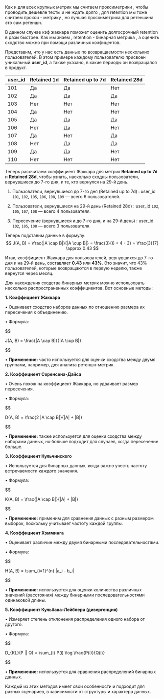 Как и для всех крупных метрик мы считаем проксиметрики , чтобы проводить дешевле тесты и не ждать долго , для retention мы тоже считаем прокси - метрику , но лучшая проскиметрика для ретеншина это сам ретеншн. 

В данном случае кэф жаккара поможет оценить долгосрочный retention в разы быстрее. Как мы знаем , retention - бинарная метрика , а оценить сходство можно при помощи различных коэфицентов. 

Представим, что у нас есть данные по возвращаемости нескольких пользователей. В этом примере каждому пользователю присвоен уникальный **user_id**, а также указано, в какие периоды он возвращался в продукт.

| user_id | Retained 1d | Retained up to 7d | Retained 28d |
|---------|-------------|-------------------|--------------|
| 101     | Да          | Да               | Нет          |
| 102     | Да          | Да               | Да           |
| 103     | Нет         | Нет              | Нет          |
| 104     | Да          | Нет              | Нет          |
| 105     | Да          | Да               | Да           |
| 106     | Нет         | Да               | Нет          |
| 107     | Да          | Нет              | Да           |
| 108     | Нет         | Да               | Да           |
| 109     | Да          | Да               | Нет          |
| 110     | Нет         | Нет              | Нет          |

Теперь рассчитаем коэффициент Жаккара для метрик **Retained up to 7d** и **Retained 28d**, чтобы узнать, насколько сходны пользователи, вернувшиеся до 7-го дня, и те, кто вернулся на 29-й день.

1. Пользователи, вернувшиеся до 7-го дня (Retained up to 7d) : user_id `101`, `102`, `105`, `106`, `108`, `109` — всего 6 пользователей.

2. Пользователи, вернувшиеся на 29-й день (Retained 28d) : user_id `102`, `105`, `107`, `108` — всего 4 пользователя.

3. Пересечение (вернувшиеся и до 7-го дня, и на 29-й день) : user_id `102`, `105`, `108` — всего 3 пользователя.

Теперь подставим данные в формулу:
  $$
J(A, B) = \frac{|A \cap B|}{|A \cup B|} = \frac{3}{6 + 4 - 3} = \frac{3}{7} \approx 0.43
$$

Итак, коэффициент Жаккара для пользователей, вернувшихся до 7-го дня и на 29-й день, составляет **0.43** или **43%**. Это значит, что 43% пользователей, которые возвращаются в первую неделю, также вернутся через месяц.










Для нахождения сходства бинарных метрик можно использовать несколько распространенных коэффициентов. Вот основные методы:

  

**1. Коэффициент Жаккара**

  

• Оценивает сходство наборов данных по отношению размера их пересечения к объединению.

• Формула:

$$

J(A, B) = \frac{|A \cap B|}{|A \cup B|}

$$

• **Применение:** часто используется для оценки сходства между двумя группами, например, для анализа ретеншн-метрик.

  

**2. Коэффициент Соренсена-Дайса**

  

• Очень похож на коэффициент Жаккара, но удваивает размер пересечения.

• Формула:

$$

D(A, B) = \frac{2 |A \cap B|}{|A| + |B|}

$$

• **Применение:** также используется для оценки сходства между наборами данных, но больше подходит для случаев, когда пересечение больше.

  

**3. Коэффициент Кульчинского**

  

• Используется для бинарных данных, когда важно учесть частоту встречаемости каждого значения.

• Формула:

$$

K(A, B) = \frac{|A \cap B|}{|A| + |B|}

$$

• **Применение:** применим для сравнения данных с разным размером выборок, поскольку учитывает частоту каждой группы.

  

**4. Коэффициент Хэмминга**

  

• Оценивает различие между двумя бинарными последовательностями.

• Формула:

$$

H(A, B) = \sum_{i=1}^{n} |a_i - b_i|

$$

• **Применение:** используется для оценки количества различных значений (расстояния) между бинарными последовательностями одинаковой длины.

  

**5. Коэффициент Кульбака-Лейблера (дивергенция)**

  

• Измеряет степень отклонения распределения одного набора от другого.

• Формула:

$$

D_{KL}(P || Q) = \sum_{i} P(i) \log \frac{P(i)}{Q(i)}

$$

• **Применение:** используется для сравнения распределений бинарных данных.

  

Каждый из этих методов имеет свои особенности и подходит для разных сценариев, в зависимости от структуры и характера данных.